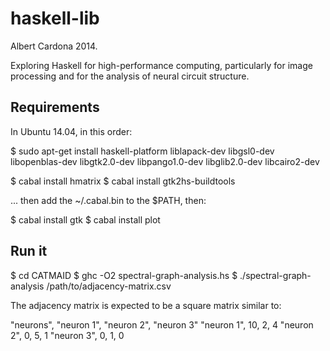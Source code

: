 haskell-lib
===========

Albert Cardona 2014.

Exploring Haskell for high-performance computing, particularly for image processing and for the analysis of neural circuit structure.


Requirements
-------

In Ubuntu 14.04, in this order:

$ sudo apt-get install haskell-platform liblapack-dev libgsl0-dev libopenblas-dev libgtk2.0-dev libpango1.0-dev libglib2.0-dev libcairo2-dev

$ cabal install hmatrix
$ cabal install gtk2hs-buildtools

... then add the ~/.cabal.bin to the $PATH, then:

$ cabal install gtk
$ cabal install plot


Run it
------

$ cd CATMAID
$ ghc -O2 spectral-graph-analysis.hs
$ ./spectral-graph-analysis /path/to/adjacency-matrix.csv


The adjacency matrix is expected to be a square matrix similar to:

"neurons", "neuron 1", "neuron 2", "neuron 3"
"neuron 1", 10, 2, 4
"neuron 2", 0, 5, 1
"neuron 3", 0, 1, 0
